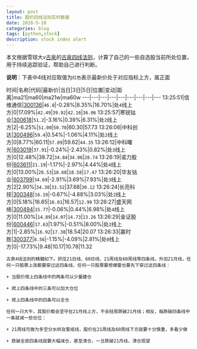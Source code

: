 ```yaml
---
layout: post
title: 股价四线法则实时数据
date: 2020-5-10
categories: blog
tags: [python,stock]
description: stock index alert
---
```



本文根据雪球大v[古泉](https://xueqiu.com/u/7148646888)的[古泉四线法则](https://xueqiu.com/7148646888/130498192)，计算了自己的一些自选股当前所处位置，用于持续追踪验证，帮助自己进行判断。

**说明**：下表中4线对应取值为`红色`表示最新价处于对应指标上方，属正面

时间|名称|代码|最新价|当日|3日|5日|位置|变动|距离|ma21|ma60|ma21w|ma60w
---|---|---|---|---|---|---|---|---
13:25:51|信维通信|[300136](https://xueqiu.com/S/SZ300136)|`46.8`|-0.28%|8.35%|16.70%|处`4`线上方|0|17.09%|`42.49`|`39.92`|`42.16`|`36.06`
13:25:57|寒锐钴业|[300618](https://xueqiu.com/S/SZ300618)|`51.2`|-3.16%|0.39%|6.31%|处`2`线上方|2|-6.25%|`51.00`|`50.70`|60.30|57.73
13:26:06|中科创达|[300496](https://xueqiu.com/S/SZ300496)|`59.4`|0.54%|-1.06%|4.11%|处`2`线上方|0|8.77%|60.11|`57.89`|59.62|`44.35`
13:26:12|中科曙光|[603019](https://xueqiu.com/S/SH603019)|`37.91`|-0.24%|-2.43%|0.82%|处`3`线上方|0|12.48%|38.72|`34.84`|`34.06`|`28.74`
13:26:19|诺力股份|[603611](https://xueqiu.com/S/SH603611)|`21.19`|-1.17%|-2.97%|4.44%|处`4`线上方|0|13.00%|`20.53`|`18.68`|`18.58`|`17.47`
13:26:20|华友钴业|[603799](https://xueqiu.com/S/SH603799)|`34.69`|-2.91%|3.69%|7.93%|处`3`线上方|2|2.90%|`34.38`|`33.52`|37.68|`30.12`
13:26:24|长亮科技|[300348](https://xueqiu.com/S/SZ300348)|`16.19`|-0.67%|-4.88%|3.03%|处`2`线上方|0|5.18%|16.65|`16.01`|16.57|`12.99`
13:26:27|盛天网络|[300494](https://xueqiu.com/S/SZ300494)|`15.77`|-0.06%|0.44%|6.98%|处`4`线上方|0|11.00%|`14.89`|`14.07`|`14.73`|`13.26`
13:26:29|金证股份|[600446](https://xueqiu.com/S/SH600446)|`17.63`|1.97%|-0.51%|8.00%|处`2`线上方|1|-2.85%|`16.92`|`17.38`|18.54|20.07
13:26:33|赢时胜|[300377](https://xueqiu.com/S/SZ300377)|`8.56`|-1.15%|-4.09%|2.81%|处`0`线上方|0|-17.73%|9.48|10.17|10.78|11.32

```
古泉4线法则的精髓如下。抓住21日线、60日线、21周线及60周线等四条线，外加21月线，任何一只股票上涨都要穿过这四条线，任何一只股票要想爆雷也要先下穿过这四条线：

+ 当股价爬上四条线中的两条可以少量建仓

+ 爬上四条线中的三条可以加大仓位

+ 爬上四条线中的四条可以全仓

任何一只大牛，其股价都会坚守在21月线上方，不会轻易跌破21月线；相反，每跌破四条线中一条就减一些仓位：

+ 21周线可做为多空分水岭及警戒线，股价在21周线及60周线下方就要十分慎重，多看少做

+ 跌破全部四条线就要大幅减仓，甚至清仓，一旦跌破21月线，清仓观望
```